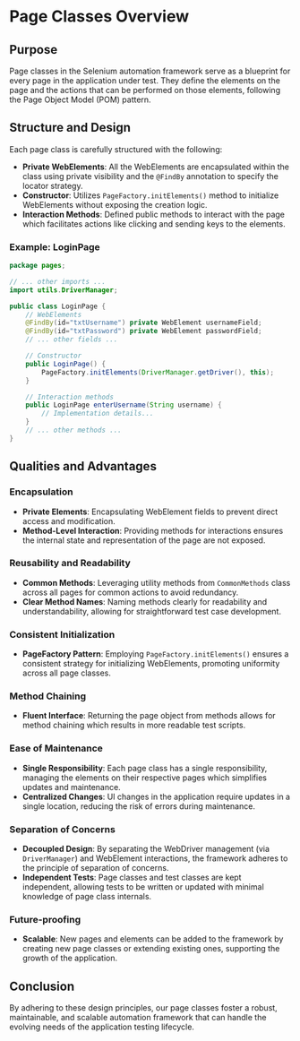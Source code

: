 
# Page Classes Overview

## Purpose

Page classes in the Selenium automation framework serve as a blueprint for every page in the application under test. They define the elements on the page and the actions that can be performed on those elements, following the Page Object Model (POM) pattern.

## Structure and Design

Each page class is carefully structured with the following:

- **Private WebElements**: All the WebElements are encapsulated within the class using private visibility and the `@FindBy` annotation to specify the locator strategy.
- **Constructor**: Utilizes `PageFactory.initElements()` method to initialize WebElements without exposing the creation logic.
- **Interaction Methods**: Defined public methods to interact with the page which facilitates actions like clicking and sending keys to the elements.

### Example: LoginPage

```java
package pages;

// ... other imports ...
import utils.DriverManager;

public class LoginPage {
    // WebElements
    @FindBy(id="txtUsername") private WebElement usernameField;
    @FindBy(id="txtPassword") private WebElement passwordField;
    // ... other fields ...

    // Constructor
    public LoginPage() {
        PageFactory.initElements(DriverManager.getDriver(), this);
    }

    // Interaction methods
    public LoginPage enterUsername(String username) {
        // Implementation details...
    }
    // ... other methods ...
}
```

## Qualities and Advantages

### Encapsulation

- **Private Elements**: Encapsulating WebElement fields to prevent direct access and modification.
- **Method-Level Interaction**: Providing methods for interactions ensures the internal state and representation of the page are not exposed.

### Reusability and Readability

- **Common Methods**: Leveraging utility methods from `CommonMethods` class across all pages for common actions to avoid redundancy.
- **Clear Method Names**: Naming methods clearly for readability and understandability, allowing for straightforward test case development.

### Consistent Initialization

- **PageFactory Pattern**: Employing `PageFactory.initElements()` ensures a consistent strategy for initializing WebElements, promoting uniformity across all page classes.

### Method Chaining

- **Fluent Interface**: Returning the page object from methods allows for method chaining which results in more readable test scripts.

### Ease of Maintenance

- **Single Responsibility**: Each page class has a single responsibility, managing the elements on their respective pages which simplifies updates and maintenance.
- **Centralized Changes**: UI changes in the application require updates in a single location, reducing the risk of errors during maintenance.

### Separation of Concerns

- **Decoupled Design**: By separating the WebDriver management (via `DriverManager`) and WebElement interactions, the framework adheres to the principle of separation of concerns.
- **Independent Tests**: Page classes and test classes are kept independent, allowing tests to be written or updated with minimal knowledge of page class internals.

### Future-proofing

- **Scalable**: New pages and elements can be added to the framework by creating new page classes or extending existing ones, supporting the growth of the application.

## Conclusion

By adhering to these design principles, our page classes foster a robust, maintainable, and scalable automation framework that can handle the evolving needs of the application testing lifecycle.